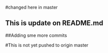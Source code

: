 #changed here in master
## This is update on README.md

##Adding sme more commits

#This is not yet pushed to origin master